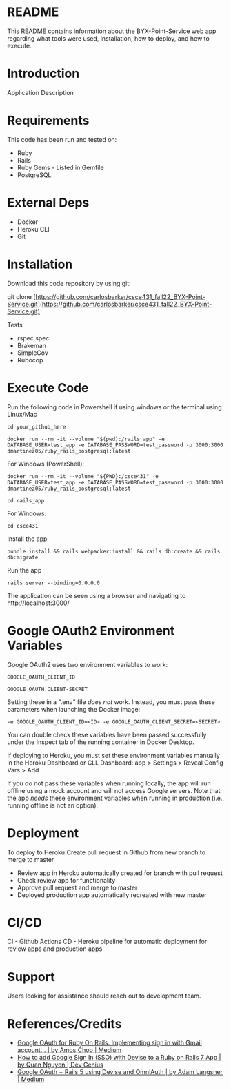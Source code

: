 # README

This README contains information about the BYX-Point-Service web app regarding what tools were used, installation, how to deploy, and how to execute.

# Introduction

Application Description

# Requirements

This code has been run and tested on:

* Ruby
* Rails
* Ruby Gems - Listed in Gemfile
* PostgreSQL

# External Deps

* Docker
* Heroku CLI
* Git

# Installation

Download this code repository by using git:

git clone [https://github.com/carlosbarker/csce431_fall22_BYX-Point-Service.git](https://github.com/carlosbarker/csce431_fall22_BYX-Point-Service.git)

Tests

* rspec spec
* Brakeman
* SimpleCov
* Rubocop

# Execute Code

Run the following code in Powershell if using windows or the terminal using Linux/Mac

`cd your_github_here`

`docker run --rm -it --volume "$(pwd):/rails_app" -e DATABASE_USER=test_app -e DATABASE_PASSWORD=test_password -p 3000:3000 dmartinez05/ruby_rails_postgresql:latest`

For Windows (PowerShell):

`docker run --rm -it --volume "${PWD}:/csce431" -e DATABASE_USER=test_app -e DATABASE_PASSWORD=test_password -p 3000:3000 dmartinez05/ruby_rails_postgresql:latest`

`cd rails_app`

For Windows:

`cd csce431`

Install the app

`bundle install && rails webpacker:install && rails db:create && rails db:migrate`

Run the app

`rails server --binding=0.0.0.0`

The application can be seen using a browser and navigating to http://localhost:3000/

# Google OAuth2 Environment Variables

Google OAuth2 uses two environment variables to work:

`GOOGLE_OAUTH_CLIENT_ID`

`GOOGLE_OAUTH_CLIENT-SECRET`

Setting these in a ".env" file *does not* work. Instead, you must pass these parameters when launching the Docker image:

`-e GOOGLE_OAUTH_CLIENT_ID=<ID> -e GOOGLE_OAUTH_CLIENT_SECRET=<SECRET>`

You can double check these variables have been passed successfully under the Inspect tab of the running container in Docker Desktop.

If deploying to Heroku, you must set these environment variables manually in the Heroku Dashboard or CLI.
Dashboard: app > Settings > Reveal Config Vars > Add

If you do not pass these variables when running locally, the app will run offline using a mock account and will not access Google servers. Note that the app *needs* these environment variables when running in production (i.e., running offline is not an option).

# Deployment

To deploy to Heroku:Create pull request in Github from new branch to merge to master

* Review app in Heroku automatically created for branch with pull request
* Check review app for functionality
* Approve pull request and merge to master
* Deployed production app automatically recreated with new master

# CI/CD

CI - Github Actions
CD - Heroku pipeline for automatic deployment for review apps and production apps

# Support

Users looking for assistance should reach out to development team.

# References/Credits

* [Google OAuth for Ruby On Rails. Implementing sign in with Gmail account… | by Amos Choo | Medium](https://medium.com/@amoschoo/google-oauth-for-ruby-on-rails-129ce7196f35)
* [How to add Google Sign In (SSO) with Devise to a Ruby on Rails 7 App | by Quan Nguyen | Dev Genius](https://blog.devgenius.io/how-to-add-google-sign-in-sso-with-devise-to-a-ruby-on-rails-7-app-6d8c5ef7641b)
* [Google OAuth + Rails 5 using Devise and OmniAuth | by Adam Langsner | Medium](https://medium.com/@adamlangsner/google-oauth-rails-5-using-devise-and-omniauth-1b7fa5f72c8e)
